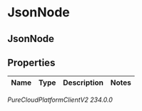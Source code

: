 # JsonNode

## JsonNode

## Properties

|Name | Type | Description | Notes|
|------------ | ------------- | ------------- | -------------|



_PureCloudPlatformClientV2 234.0.0_
